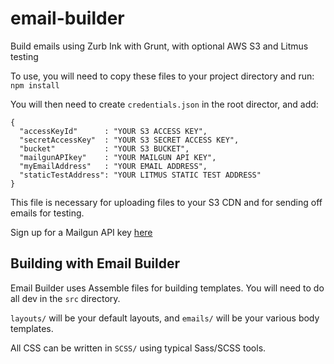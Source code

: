 # email-builder
Build emails using Zurb Ink with Grunt, with optional AWS S3 and Litmus testing

To use, you will need to copy these files to your project directory and run:
`npm install`

You will then need to create `credentials.json` in the root director, and add:

```
{
  "accessKeyId"      : "YOUR S3 ACCESS KEY",
  "secretAccessKey"  : "YOUR S3 SECRET ACCESS KEY",
  "bucket"           : "YOUR S3 BUCKET",
  "mailgunAPIkey"    : "YOUR MAILGUN API KEY",
  "myEmailAddress"   : "YOUR EMAIL ADDRESS",
  "staticTestAddress": "YOUR LITMUS STATIC TEST ADDRESS"
}
```
This file is necessary for uploading files to your S3 CDN and for sending off emails for testing.

Sign up for a Mailgun API key [here](http://www.mailgun.com/)

## Building with Email Builder
Email Builder uses Assemble files for building templates. You will need to do all dev in the `src` directory.

`layouts/` will be your default layouts, and `emails/` will be your various body templates.

All CSS can be written in `SCSS/` using typical Sass/SCSS tools.

